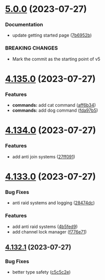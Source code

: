 # [5.0.0](https://github.com/onesoft-sudo/sudobot/compare/v4.135.0...v5.0.0) (2023-07-27)


### Documentation

* update getting started page ([7b6952b](https://github.com/onesoft-sudo/sudobot/commit/7b6952b025d8a9c2b35fbed7ea8a1fbeaf4f335c))


### BREAKING CHANGES

* Mark the commit as the starting point of v5



# [4.135.0](https://github.com/onesoft-sudo/sudobot/compare/v4.134.0...v4.135.0) (2023-07-27)


### Features

* **commands:** add cat command ([aff6b34](https://github.com/onesoft-sudo/sudobot/commit/aff6b344e505e701bfd09ba147a38d9f2c571b58))
* **commands:** add dog command ([fda97b5](https://github.com/onesoft-sudo/sudobot/commit/fda97b522102052ab73fd50db6b8547ff668841c))



# [4.134.0](https://github.com/onesoft-sudo/sudobot/compare/v4.133.0...v4.134.0) (2023-07-27)


### Features

* add anti join systems ([27ff091](https://github.com/onesoft-sudo/sudobot/commit/27ff091947928db7319b3c03b1470f76eaffe361))



# [4.133.0](https://github.com/onesoft-sudo/sudobot/compare/v4.132.1...v4.133.0) (2023-07-27)


### Bug Fixes

* anti raid systems and logging ([28474dc](https://github.com/onesoft-sudo/sudobot/commit/28474dc35b3413e52109b2aece222ed84dc771c9))


### Features

* add anti raid systems ([4b5fed9](https://github.com/onesoft-sudo/sudobot/commit/4b5fed9ed53997fad47317558ec3c72662423167))
* add channel lock manager ([f776e71](https://github.com/onesoft-sudo/sudobot/commit/f776e71e97d66c8e96c452d8868d866106546115))



## [4.132.1](https://github.com/onesoft-sudo/sudobot/compare/v4.132.0...v4.132.1) (2023-07-27)


### Bug Fixes

* better type safety ([c5c5c2e](https://github.com/onesoft-sudo/sudobot/commit/c5c5c2eff36a9ff5a353c7e3363e5d9d90e7b08f))



